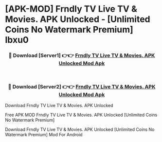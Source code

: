 # [APK-MOD] Frndly TV  Live TV & Movies. APK Unlocked - [Unlimited Coins No Watermark Premium] lbxu0



<div align="center">
<h3>🔴 Download [Server1] 👉👉 <a href="https://momento.my/?title=Frndly_TV__Live_TV_&_Movies._APK_Unlocked">Frndly TV  Live TV & Movies. APK Unlocked Mod Apk</a></h3><br>

<h3>🔴 Download [Server2] 👉👉 <a href="https://momento.my/?title=Frndly_TV__Live_TV_&_Movies._APK_Unlocked">Frndly TV  Live TV & Movies. APK Unlocked Mod Apk</a></h3>
</div>



Download Frndly TV  Live TV & Movies. APK Unlocked 

Free APK MOD Frndly TV  Live TV & Movies. APK Unlocked [Unlimited Coins No Watermark Premium]

Download Frndly TV  Live TV & Movies. APK Unlocked [Unlimited Coins No Watermark Premium] Mod For Android
